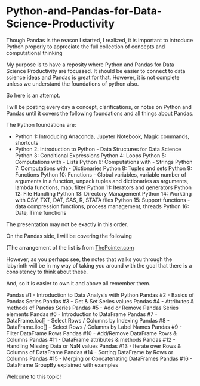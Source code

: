 # Python-and-Pandas-for-Data-Science-Productivity
Though Pandas is the reason I started, I realized, it is important to introduce Python properly to appreciate the full collection of concepts and computational thinking

My purpose is to have a reposity where Python and Pandas for Data Science Productivity are focussed.  It should be easier to connect to data science ideas and Pandas is great for that.
However, it is not complete unless we understand the foundations of python also. 

So here is an attempt. 

I will be posting every day a concept, clarifications, or notes on Python and Pandas until it covers the following foundations and all things about Pandas.

The Python foundations are: 

* Python 1: Introducing Anaconda, Jupyter Notebook, Magic commands, shortcuts
* Python 2: Introduction to Python - Data Structures for Data Science
Python 3: Conditional Expressions
Python 4: Loops
Python 5: Computations with - Lists
Python 6: Computations with - Strings
Python 7: Computations with - Dictionaries
Python 8: Tuples and sets
Python 9: Functions
Python 10: Functions - Global variables, variable number of arguments in a function, unpack tuples and dictionaries as arguments, lambda functions, map, filter
Python 11: Iterators and generators
Python 12: File Handling
Python 13: Directory Management
Python 14: Workting with CSV, TXT, DAT, SAS, R, STATA files
Python 15: Support functions - data compression functions, process management, threads
Python 16: Date, Time functions 

The presentation may not be exactly in this order. 

On the Pandas side, I will be covering the following

(The arrangement of the list is from [ThePointer.com](https://thispointer.com/pandas-skip-rows-while-reading-csv-file-to-a-dataframe-using-read_csv-in-python/)

However, as you perhaps see, the notes that walks you through the labyrinth will be in my way of taking you around with the goal that there is a consistency to think about these.

And, so it is easier to own it and above all remember them. 

Pandas #1 - Introduction to Data Analysis with Python
Pandas #2 - Basics of Pandas Series
Pandas #3 - Get & Set Series values
Pandas #4 - Attributes & methods of Pandas Series
Pandas #5 - Add or Remove Pandas Series elements
Pandas #6 - Introduction to DataFrame
Pandas #7 - DataFrame.loc[] - Select Rows / Columns by Indexing
Pandas #8 - DataFrame.iloc[] - Select Rows / Columns by Label Names
Pandas #9 - Filter DataFrame Rows
Pandas #10 - Add/Remove DataFrame Rows & Columns
Pandas #11 - DataFrame attributes & methods
Pandas #12 - Handling Missing Data or NaN values
Pandas #13 - Iterate over Rows & Columns of DataFrame
Pandas #14 - Sorting DataFrame by Rows or Columns
Pandas #15 - Merging or Concatenating DataFrames
Pandas #16 - DataFrame GroupBy explained with examples

Welcome to this topic!

 
